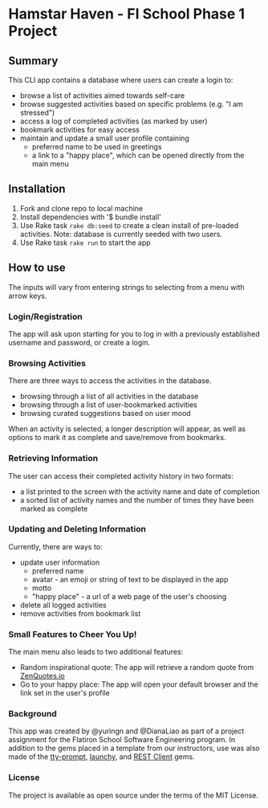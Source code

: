 # Hamstar Haven - FI School Phase 1 Project
## Summary
This CLI app contains a database where users can create a login to:

- browse a list of activities aimed towards self-care
- browse suggested activities based on specific problems (e.g. "I am stressed")
- access a log of completed activities (as marked by user)
- bookmark activities for easy access
- maintain and update a small user profile containing
  - preferred name to be used in greetings
  - a link to a "happy place", which can be opened directly from the main menu

## Installation
1. Fork and clone repo to local machine
2. Install dependencies with '$ bundle install'
3. Use Rake task `rake db:seed` to create a clean install of pre-loaded activities. Note: database is currently seeded with two users.
4. Use Rake task `rake run` to start the app


## How to use
The inputs will vary from entering strings to selecting from a menu with arrow keys.

### Login/Registration
The app will ask upon starting for you to log in with a previously established username and password, or create a login. 

### Browsing Activities
There are three ways to access the activities in the database.
- browsing through a list of all activities in the database
- browsing through a list of user-bookmarked activities 
- browsing curated suggestions based on user mood

When an activity is selected, a longer description will appear, as well as options to mark it as complete and save/remove from bookmarks.

### Retrieving Information
The user can access their completed activity history in two formats:
- a list printed to the screen with the activity name and date of completion
- a sorted list of activity names and the number of times they have been marked as complete

### Updating and Deleting Information
Currently, there are ways to:
- update user information
  - preferred name
  - avatar - an emoji or string of text to be displayed in the app
  - motto
  - "happy place" - a url of a web page of the user's choosing
- delete all logged activities
- remove activities from bookmark list

### Small Features to Cheer You Up!
The main menu also leads to two additional features:
- Random inspirational quote: The app will retrieve a random quote from [ZenQuotes.io](https://zenquotes.io)
- Go to your happy place: The app will open your default browser and the link set in the user's profile

### Background
This app was created by @yuringn and @DianaLiao as part of a project assignment for the Flatiron School Software Engineering program. In addition to the gems placed in a template from our instructors, use was also made of the [tty-prompt](https://github.com/piotrmurach/tty-prompt), [launchy](https://github.com/copiousfreetime/launchy), and [REST Client](https://github.com/rest-client/rest-client) gems.

### License
The project is available as open source under the terms of the MIT License.